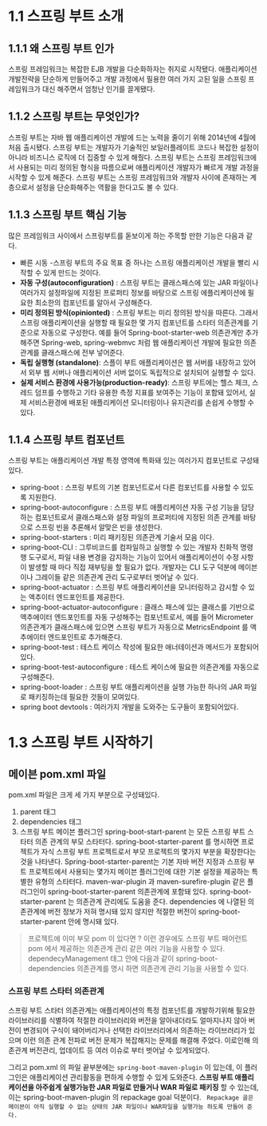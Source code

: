 # 1.1 스프링 부트 소개 
## 1.1.1 왜 스프링 부트 인가 
스프링 프레임워크는 복잡한 EJB 개발을 다순화하자는 취지로 시작됐다. 애플리케이션 개발전략을 단순하게 만들어주고 개발 과정에서 필용한 여러 가지 고된 일을 스프링 프레임워크가 대신 해주면서 엄청난 인기를 끌게됐다. 
## 1.1.2 스프링 부트는 무엇인가?
스프링 부트는 자바 웹 애플리케이션 개발에 드는 노력을 줄이기 위해 2014년에 4월에 처음 출시됐다. 스프링 부트는 개발자가 기술적인 보일러플레이트 코드나 복잡한 설정이 아니라 비즈니스 로직에 더 집중할 수 있게 해줬다. 스프링 부트는 스프링 프레임워크에서 사용되는 미리 정의된 형식을 따름으로써 애플리케이션 개발자가 빠르게 개발 과정을 시작할 수 있게 해준다. 스프링 부트는 스프링 프레임워크와 개발자 사이에 존재하는 계층으로서 설정을 단순화해주는 역활을 한다고도 볼 수 있다. 

## 1.1.3 스프링 부트 핵심 기능 
많은 프레임워크 사이에서 스프링부트를 돋보이게 하는 주목할 만한 기능은 다음과 같다. 
- 빠른 시동 -스프링 부트의 주요 목표 중 하나는 스프링 애플리케이션 개발을 빨리 시작할 수 있게 만드는 것이다.
- **자동 구성(autoconfiguration)** : 스프링 부트는 클래스패스에 있는 JAR 파일이나 여러가지 설정파일에 지정된 프로퍼티 정보를 바탕으로 스프링 에플리케이션에 필요한 최소한의 컴포넌트를 알아서 구성해준다. 
- **미리 정의된 방식(opinionted)** : 스프링 부트는 미리 정의된 방식을 따른다. 그래서 스프링 애플리케이션을 실행할 때 필요한 몇 가지 컴포넌트를 스타터 의존관계를 기준으로 자동으로 구성한다. 예를 들어 Spring-boot-starter-web 의존관계만 추가해주면 Spring-web, spring-webmvc 처럼 웹 애플리케이션 개발에 필요한 의존관계를 클래스패스에 전부 넣어준다.
- **독립 실행형 (standalone)**: 스플이 부트 애플리케이션은 웹 서버를 내장하고 있어서 외부 웹 서버나 애플리케이션 서버 없이도 독립적으로 설치되어 실행할 수 있다. 
- **실제 서비스 환경에 사용가능(production-ready)**: 스프링 부트에는 헬스 체크, 스레드 덤프를 수행하고 기타 유용한 측정 지표를 보여주는 기능이 포함돼 있어서, 실제 서비스환경에 배포된 애플리케이션 모니터링이나 유지관리를 손쉽게 수행할 수 있다. 

## 1.1.4 스프링 부트 컴포넌트 
스프링 부트는 애플리케이션 개발 특정 영역에 특화돼 있는 여러가지 컴포넌트로 구성돼 있다. 
- spring-boot : 스프링 부트의 기본 컴포넌트로서 다른 컴포넌트를 사용할 수 있도록 지원한다. 
- spring-boot-autoconfigure : 스프링 부트 애플리케이션 자동 구성 기능을 담당하는 컴포넌트로서 클래스패스와 설정 파일의 프로퍼티에 지정된 의존 관계를 바탕으로 스프링 빈을 추론해서 알맞은 빈을 생성한다. 
- spring-boot-starters : 미리 패키징된 의존관계 기술서 모음 이다. 
- spring-boot-CLI : 그루비코드를 컴파일하고 실행할 수 있는 개발자 친화적 명령행 도구로서, 파일 내용 변경을 감지하는 기능이 있어서 애플리케이션이 수정 사항이 발생할 때 마다 직접 재부팅을 할 필요가 없다. 개발자는 CLI 도구 덕분에 메이븐이나 그레이들 같은 의존관계 관리 도구로부터 벗어날 수 있다. 
- spring-boot-actuator : 스프링 부트 애플리케이션을 모니터링하고 감시할 수 있는 액추이터 엔드포인트를 제공한다. 
- spring-boot-actuator-autoconfigure : 클래스 패스에 있는 클래스를 기반으로 액추에이터 엔드포인트를 자동 구성해주는 컴포넌트로서, 예를 들어 Micrometer 의존관계가 클래스패스에 있으면 스프링 부트가 자동으로 MetricsEndpoint 를 액추에이터 엔드포인트로 추가해준다. 
- spring-boot-test : 테스트 케이스 작성에 필요한 애너테이션과 메서드가 포함되어있다. 
- spring-boot-test-autoconfigure : 테스트 케이스에 필요한 의존관계를 자동으로 구성해준다. 
- spring-boot-loader : 스프링 부트 애플리케이션을 실행 가능한 하나의 JAR 파일로 패키징하는데 필요한 것들이 모여있다. 
- spring boot devtools : 여러가지 개발을 도와주는 도구들이 포함되어있다. 
# 1.3  스프링 부트 시작하기 
## 메이븐 pom.xml 파일 
pom.xml 파일은 크게 세 가지 부분으로 구성돼있다. 
1. parent 태그 
2. dependencies 태그 
3. 스프링 부트 메이븐 플러그인 
spring-boot-start-parent 는 모든 스프링 부트 스타터 의존 관계의 부모 스타터다. spring-boot-starter-parent 를 명시하면 프로젝트가 자식 스프링 부트 프로젝트로서 부모 프로젝트의 몇가지 부분을 확장한다는 것을 나타낸다. 
Spring-boot-starter-parent는 기본 자바 버전 지정과 스프링 부트 프로젝트에서 사용되는 몇가지 메이븐 플러그인에 대한 기본 설정을 제공하는 특별한 유형의 스타터다. maven-war-plugin 과 maven-surefire-plugin 같은 플러그인이 spring-boot-starter-parent 의존관계에 포함돼 있다. 
spring-boot-starter-parent 는 의존관계 관리에도 도움을 준다. dependencies 에 나열된 의존관계에 버전 정보가 저혀 명시돼 있지 않지만 적절한 버전이 spring-boot-starter-parent 안에 명시돼 있다. 

> 프로젝트에 이미 부모 pom 이 있다면 ? 
> 이런 경우에도 스프링 부트 패어런트 pom 에서 제공하는 의존관계 관리 같은 여러 기능을 사용할 수 있다. dependecyManagement 태그 안에 다음과 같이 spring-boot-dependencies 의존관계를 명시 하면 의존관계 관리 기능을 사용할 수  있다. 

### 스프링 부트 스타터 의존관계 
스프링 부트 스타터 의존관계는 애플리케이션의 특정 컴포넌트를 개발하기위해 필요한 라이브러리를 식별하여 적절한 라이브러리와 버전을 알아내더라도 얼마지나지 않아 버전이 변경되어 구식이 돼어버리거나 선택한 라이브러리에서 의존하는 라이브러리가 있으며 이런 의존 관계 전파로 버전 문제가 복잡해지는 문제를 해결해 주었다. 이로인해 의존관계 버전관리, 업데이트 등 여러 이슈로 부터 벗어날 수 있게되었다. 

그리고 pom.xml 의 파일 끝부분에는  `spring-boot-maven-plugin` 이 있는데, 이 플러그인은  애플리케이션 관리활동을 편하게 수행할 수 있게 도와준다. **스프링 부트 애플리케이션을 아주쉽게 실행가능한 JAR 파일로 만들거나 WAR 파일로 패키징** 할 수 있는데, 이는 spring-boot-maven-plugin 의 repackage goal 덕분이다. ` Repackage 골은 메이븐이 아직 실행할 수 없는 상태의 JAR 파일이나 WAR파일을 실행가능 하도록 만들어 준다.`

